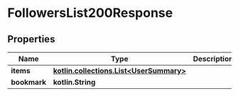 
# FollowersList200Response

## Properties
| Name | Type | Description | Notes |
| ------------ | ------------- | ------------- | ------------- |
| **items** | [**kotlin.collections.List&lt;UserSummary&gt;**](UserSummary.md) |  |  |
| **bookmark** | **kotlin.String** |  |  [optional] |



